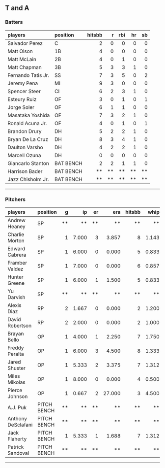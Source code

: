 ## T and A

### Batters

 
|players            |position  | hitsbb|  r| rbi| hr| sb| 
|:------------------|:---------|------:|--:|---:|--:|--:| 
|Salvador Perez     |C         |      2|  0|   0|  0|  0| 
|Matt Olson         |1B        |      4|  0|   0|  0|  0| 
|Matt McLain        |2B        |      4|  0|   1|  0|  0| 
|Matt Chapman       |3B        |      5|  3|   3|  1|  0| 
|Fernando Tatis Jr. |SS        |      7|  3|   5|  0|  2| 
|Jeremy Pena        |MI        |      9|  3|   0|  0|  0| 
|Spencer Steer      |CI        |      6|  2|   3|  1|  0| 
|Esteury Ruiz       |OF        |      3|  0|   1|  0|  1| 
|Jorge Soler        |OF        |      6|  1|   1|  0|  0| 
|Masataka Yoshida   |OF        |      7|  3|   2|  1|  0| 
|Ronald Acuna Jr.   |OF        |      4|  0|   1|  0|  1| 
|Brandon Drury      |DH        |      5|  2|   2|  1|  0| 
|Bryan De La Cruz   |DH        |      8|  3|   4|  1|  0| 
|Daulton Varsho     |DH        |      4|  2|   2|  1|  0| 
|Marcell Ozuna      |DH        |      0|  0|   0|  0|  0| 
|Giancarlo Stanton  |BAT BENCH |      2|  2|   1|  1|  0| 
|Harrison Bader     |BAT BENCH |     **| **|  **| **| **| 
|Jazz Chisholm Jr.  |BAT BENCH |     **| **|  **| **| **| 


* * *

### Pitchers

 
|players            |position    |  g|    ip| er|    era| hitsbb|  whip| so|  w| sv| 
|:------------------|:-----------|--:|-----:|--:|------:|------:|-----:|--:|--:|--:| 
|Andrew Heaney      |SP          | **|    **| **|     **|     **|    **| **| **| **| 
|Charlie Morton     |SP          |  1| 7.000|  3|  3.857|      8| 1.143|  9|  0|  0| 
|Edward Cabrera     |SP          |  1| 6.000|  0|  0.000|      5| 0.833| 10|  1|  0| 
|Framber Valdez     |SP          |  1| 7.000|  0|  0.000|      6| 0.857|  7|  1|  0| 
|Hunter Greene      |SP          |  1| 6.000|  1|  1.500|      5| 0.833|  8|  0|  0| 
|Yu Darvish         |SP          | **|    **| **|     **|     **|    **| **| **| **| 
|Alexis Diaz        |RP          |  2| 1.667|  0|  0.000|      2| 1.200|  1|  0|  1| 
|David Robertson    |RP          |  2| 2.000|  0|  0.000|      2| 1.000|  3|  0|  2| 
|Brayan Bello       |OP          |  1| 4.000|  1|  2.250|      7| 1.750|  4|  0|  0| 
|Freddy Peralta     |OP          |  1| 6.000|  3|  4.500|      8| 1.333|  3|  0|  0| 
|Jared Shuster      |OP          |  1| 5.333|  2|  3.375|      7| 1.312|  1|  1|  0| 
|Miles Mikolas      |OP          |  1| 8.000|  0|  0.000|      4| 0.500| 10|  1|  0| 
|Pierce Johnson     |OP          |  1| 0.667|  2| 27.000|      3| 4.500|  1|  0|  0| 
|A.J. Puk           |PITCH BENCH | **|    **| **|     **|     **|    **| **| **| **| 
|Anthony DeSclafani |PITCH BENCH | **|    **| **|     **|     **|    **| **| **| **| 
|Jack Flaherty      |PITCH BENCH |  1| 5.333|  1|  1.688|      7| 1.312|  6|  0|  0| 
|Patrick Sandoval   |PITCH BENCH | **|    **| **|     **|     **|    **| **| **| **| 


* * *



